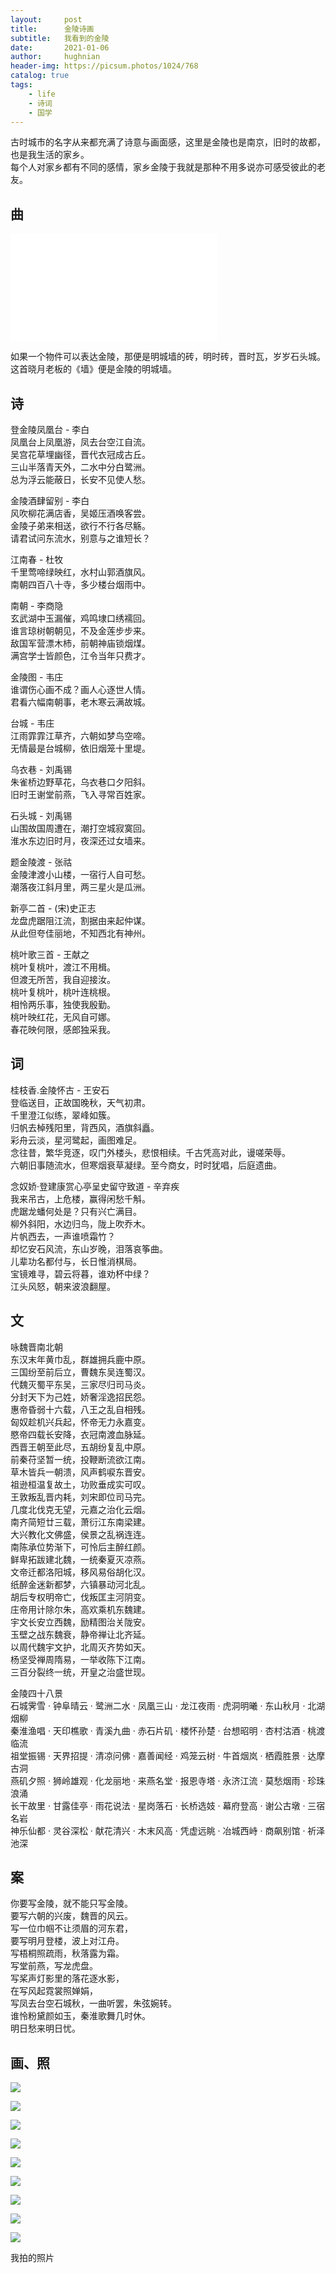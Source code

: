 ```yaml
---
layout:     post
title:      金陵诗画
subtitle:   我看到的金陵
date:       2021-01-06
author:     hughnian
header-img: https://picsum.photos/1024/768
catalog: true
tags:
    - life
    - 诗词
    - 国学
---
```


古时城市的名字从来都充满了诗意与画面感，这里是金陵也是南京，旧时的故都，也是我生活的家乡。     
每个人对家乡都有不同的感情，家乡金陵于我就是那种不用多说亦可感受彼此的老友。   

## 曲

<iframe frameborder="no" border="0" marginwidth="0" marginheight="0" width=330 height=86 src="//music.163.com/outchain/player?type=2&id=1390431619&auto=1&height=66"></iframe>   

<iframe frameborder="no" border="0" marginwidth="0" marginheight="0" width=330 height=86 src="//music.163.com/outchain/player?type=2&id=2042964077&auto=1&height=66"></iframe>

如果一个物件可以表达金陵，那便是明城墙的砖，明时砖，晋时瓦，岁岁石头城。这首晓月老板的《墙》便是金陵的明城墙。   


## 诗

登金陵凤凰台 - 李白  
凤凰台上凤凰游，凤去台空江自流。  
吴宫花草埋幽径，晋代衣冠成古丘。  
三山半落青天外，二水中分白鹭洲。   
总为浮云能蔽日，长安不见使人愁。  



金陵酒肆留别 - 李白  
风吹柳花满店香，吴姬压酒唤客尝。   
金陵子弟来相送，欲行不行各尽觞。   
请君试问东流水，别意与之谁短长？  


江南春 - 杜牧   
千里莺啼绿映红，水村山郭酒旗风。   
南朝四百八十寺，多少楼台烟雨中。    


南朝 - 李商隐  
玄武湖中玉漏催，鸡鸣埭口绣襦回。  
谁言琼树朝朝见，不及金莲步步来。  
敌国军营漂木杮，前朝神庙锁烟煤。  
满宫学士皆颜色，江令当年只费才。 


金陵图 - 韦庄   
谁谓伤心画不成？画人心逐世人情。   
君看六幅南朝事，老木寒云满故城。   



台城 - 韦庄   
江雨霏霏江草齐，六朝如梦鸟空啼。   
无情最是台城柳，依旧烟笼十里堤。   



乌衣巷 - 刘禹锡    
朱雀桥边野草花，乌衣巷口夕阳斜。   
旧时王谢堂前燕，飞入寻常百姓家。   



石头城 - 刘禹锡   
山围故国周遭在，潮打空城寂寞回。   
淮水东边旧时月，夜深还过女墙来。   



题金陵渡 - 张祜  
金陵津渡小山楼，一宿行人自可愁。  
潮落夜江斜月里，两三星火是瓜洲。     


新亭二首 - (宋)史正志  
龙盘虎踞阻江流，割据由来起仲谋。   
从此但夸佳丽地，不知西北有神州。   


桃叶歌三首 - 王献之   
桃叶复桃叶，渡江不用楫。      
但渡无所苦，我自迎接汝。   
桃叶复桃叶，桃叶连桃根。   
相怜两乐事，独使我殷勤。   
桃叶映红花，无风自可娜。   
春花映何限，感郎独采我。   


## 词 

桂枝香.金陵怀古 - 王安石  
登临送目，正故国晚秋，天气初肃。  
千里澄江似练，翠峰如簇。  
归帆去棹残阳里，背西风，酒旗斜矗。   
彩舟云淡，星河鹭起，画图难足。   
念往昔，繁华竞逐，叹门外楼头，悲恨相续。千古凭高对此，谩嗟荣辱。  
六朝旧事随流水，但寒烟衰草凝绿。至今商女，时时犹唱，后庭遗曲。    



念奴娇·登建康赏心亭呈史留守致道 - 辛弃疾   
我来吊古，上危楼，赢得闲愁千斛。   
虎踞龙蟠何处是？只有兴亡满目。   
柳外斜阳，水边归鸟，陇上吹乔木。    
片帆西去，一声谁喷霜竹？  
却忆安石风流，东山岁晚，泪落哀筝曲。   
儿辈功名都付与，长日惟消棋局。   
宝镜难寻，碧云将暮，谁劝杯中绿？   
江头风怒，朝来波浪翻屋。   
   

## 文

咏魏晋南北朝  
东汉末年黄巾乱，群雄拥兵鹿中原。  
三国纷至前后立，曹魏东吴连蜀汉。  
代魏灭蜀平东吴，三家尽归司马炎。  
分封天下为己姓，娇奢淫逸招民怨。  
惠帝昏弱十六载，八王之乱自相残。  
匈奴趁机兴兵起，怀帝无力永嘉变。  
愍帝四载长安降，衣冠南渡血脉延。  
西晋王朝至此尽，五胡纷复乱中原。  
前秦苻坚暂一统，投鞭断流欲江南。  
草木皆兵一朝溃，风声鹤唳东晋安。  
祖逊桓温复故土，功败垂成实可叹。  
王敦叛乱晋内耗，刘宋即位司马完。  
几度北伐克无望，元嘉之治化云烟。  
南齐简短廿三载，萧衍江东南梁建。  
大兴教化文佛盛，侯景之乱祸连连。   
南陈承位势渐下，可怜后主醉红颜。   
鲜卑拓跋建北魏，一统秦夏灭凉燕。   
文帝迁都洛阳城，移风易俗胡化汉。   
纸醉金迷新都梦，六镇暴动河北乱。   
胡后专权明帝亡，伐叛匡主河阴变。   
庄帝用计除尔朱，高欢乘机东魏建。   
宇文长安立西魏，励精图治关陇安。   
玉壁之战东魏衰，静帝禅让北齐延。   
以周代魏宇文护，北周灭齐势如天。   
杨坚受禅周隋易，一举收陈下江南。   
三百分裂终一统，开皇之治盛世现。  



金陵四十八景      
石城霁雪 · 钟阜晴云 · 鹭洲二水 · 凤凰三山 · 龙江夜雨 · 虎洞明曦 · 东山秋月 · 北湖烟柳   
秦淮渔唱 · 天印樵歌 · 青溪九曲 · 赤石片矶 · 楼怀孙楚 · 台想昭明 · 杏村沽酒 · 桃渡临流    
祖堂振锡 · 天界招提 · 清凉问佛 · 嘉善闻经 · 鸡笼云树 · 牛首烟岚 · 栖霞胜景 · 达摩古洞    
燕矶夕照 · 狮岭雄观 · 化龙丽地 · 来燕名堂 · 报恩寺塔 · 永济江流 · 莫愁烟雨 · 珍珠浪涌    
长干故里 · 甘露佳亭 · 雨花说法 · 星岗落石 · 长桥选妓 · 幕府登高 · 谢公古墩 · 三宿名岩    
神乐仙都 · 灵谷深松 · 献花清兴 · 木末风高 · 凭虚远眺 · 冶城西峙 · 商飙别馆 · 祈泽池深    


## 案  

你要写金陵，就不能只写金陵。  
要写六朝的兴废，魏晋的风云。   
写一位巾帼不让须眉的河东君，   
要写明月登楼，波上对江舟。   
写梧桐照疏雨，秋落露为霜。   
写堂前燕，写龙虎盘。   
写桨声灯影里的落花逐水影，   
在写风起霓裳照婵娟，   
写凤去台空石城秋，一曲听罢，朱弦婉转。   
谁怜粉黛颜如玉，秦淮歌舞几时休。   
明日愁来明日忧。   


## 画、照
![](/img/photo/20210808181812.jpg)

![](/img/photo/20210106110000.jpg)

![](/img/photo/20210106105943.jpg)

![](/img/photo/20210106105900.jpg)

![](/img/photo/20210106105927.jpg)

![](/img/photo/20210106105934.jpg)

![](/img/photo/20210113095329.jpg)

![](/img/photo/20210113095307.jpg)

![](/img/photo/20210113095322.jpg)

我拍的照片  



